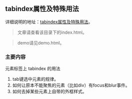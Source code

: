 ## tabindex属性及特殊用法

详细说明的地址：[tabindex属性及特殊用法](http://www.zhuyuntao.cn/2017/06/04/笔记tabindex属性及特殊用法/)。  

> 文章请查看该目录下的index.html。

> demo请见demo.html。

### 主要内容

元素标签上 tabindex 的用法

1. tab键选中元素的规律。
2. 如何让原本不能聚焦的元素（比如div）有focus和blur事件。
3. 如何去掉某些元素上自带的外框样式。